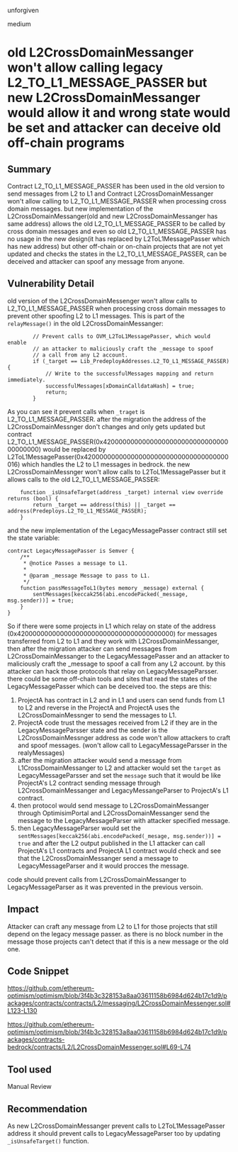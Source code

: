 unforgiven

medium

# old L2CrossDomainMessanger won't allow calling legacy L2_TO_L1_MESSAGE_PASSER but new L2CrossDomainMessanger would allow it and wrong state would be set and attacker can deceive old off-chain programs

## Summary
Contract L2_TO_L1_MESSAGE_PASSER  has been used in the old version to send messages from L2 to L1 and Contract L2CrossDomainMessanger won't allow calling to L2_TO_L1_MESSAGE_PASSER  when processing cross domain messages. but new implementation of the L2CrossDomainMessanger(old and new L2CrossDomainMessanger has same address) allows the old L2_TO_L1_MESSAGE_PASSER to be called by cross domain messages and even so old L2_TO_L1_MESSAGE_PASSER  has no usage in the new design(it has replaced by L2ToL1MessagePasser which has new address) but other off-chain or on-chain projects that are not yet updated and checks the states in the L2_TO_L1_MESSAGE_PASSER, can be deceived and attacker can spoof any message from anyone.

## Vulnerability Detail
old version of the L2CrossDomainMessenger won't allow calls to L2_TO_L1_MESSAGE_PASSER when processing cross domain messages to prevent other spoofing L2 to L1 messages. This is part of the `relayMessage()` in the old L2CrossDomainMessanger:
```solidity
        // Prevent calls to OVM_L2ToL1MessagePasser, which would enable
        // an attacker to maliciously craft the _message to spoof
        // a call from any L2 account.
        if (_target == Lib_PredeployAddresses.L2_TO_L1_MESSAGE_PASSER) {
            // Write to the successfulMessages mapping and return immediately.
            successfulMessages[xDomainCalldataHash] = true;
            return;
        }
```
As you can see it prevent calls when `_traget` is L2_TO_L1_MESSAGE_PASSER.
after the migration the address of the L2CrossDomainMessnger don't changes and only gets updated but contract L2_TO_L1_MESSAGE_PASSER(0x4200000000000000000000000000000000000000) would be replaced by L2ToL1MessagePasser(0x4200000000000000000000000000000000000016) which handles the L2 to L1 messages in bedrock. the new L2CrossDomainMessnger won't allow calls to L2ToL1MessagePasser but it allows calls to the old L2_TO_L1_MESSAGE_PASSER:
```solidity
    function _isUnsafeTarget(address _target) internal view override returns (bool) {
        return _target == address(this) || _target == address(Predeploys.L2_TO_L1_MESSAGE_PASSER);
    }
```
and the new implementation of the LegacyMessagePasser contract still set the state variable:
```solidity
contract LegacyMessagePasser is Semver {
    /**
     * @notice Passes a message to L1.
     *
     * @param _message Message to pass to L1.
     */
    function passMessageToL1(bytes memory _message) external {
        sentMessages[keccak256(abi.encodePacked(_message, msg.sender))] = true;
    }
}
```
So if there were some projects in L1 which relay on state of the address (0x4200000000000000000000000000000000000000) for messages transferred from L2 to L1 and they work with L2CrossDomainMessanger, then after the migration attacker can send messages from L2CrossDomainMessanger to the LegacyMessagePasser and an attacker to maliciously craft the _message to spoof a call from any L2 account. by this attacker can hack those protocols that relay on LegacyMessageParsser. there could be some off-chain tools and sites that read the states of the LegacyMessagePasser which can be deceived too.
the steps are this:
1. ProjectA has contract in L2 and in L1 and users can send funds from L1 to L2 and reverse in the ProjectA and ProjectA uses the L2CrossDomainMessnger to send the messages to L1.
2. ProjectA code trust the messages received from L2 if they are in the LegacyMessageParsser state and the sender is the L2CrossDomainMessnger address as code won't allow attackers to craft and spoof messages. (won't allow call to LegacyMessageParsser in the realyMessages)
3. after the migration attacker would send a message from L1CrossDomainMessanger to L2 and attacker would set the `target` as LegacyMessageParsser and set the `message` such that it would be like ProjectA's L2 contract sending message through L2CrossDomainMessanger and LegacyMessangeParser to ProjectA's L1 contract.
4. then protocol would send message to L2CrossDomainMessanger through OptimisimPortal and L2CrossDomainMessanger send the message to the LegacyMessageParser with attacker specified message.
5. then LegacyMessageParser would set the `sentMessages[keccak256(abi.encodePacked(_mesage, msg.sender))] = true` and after the L2 output published in the L1 attacker can call ProjectA's L1 contracts and ProjectA L1 contract would check and see that the L2CrossDomainMessanger send a message to LegacyMessageParser and it would procces the message.

code should prevent calls from L2CrossDomainMessanger to LegacyMessageParser as it was prevented in the previous versoin.

## Impact
Attacker can craft any message from L2 to L1 for those projects that still depend on the legacy message passer. as there is no block number in the message those projects can't detect that if this is a new message or the old one.

## Code Snippet
https://github.com/ethereum-optimism/optimism/blob/3f4b3c328153a8aa03611158b6984d624b17c1d9/packages/contracts/contracts/L2/messaging/L2CrossDomainMessenger.sol#L123-L130

https://github.com/ethereum-optimism/optimism/blob/3f4b3c328153a8aa03611158b6984d624b17c1d9/packages/contracts-bedrock/contracts/L2/L2CrossDomainMessenger.sol#L69-L74

## Tool used
Manual Review

## Recommendation
As new L2CrossDomainMessanger prevent calls to L2ToL1MessagePasser address it should prevent calls to LegacyMessageParser too by updating `_isUnsafeTarget()` function.